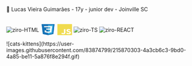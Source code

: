 📕 Lucas Vieira Guimarães - 17y - junior dev - Joinville SC

<div style="display: inline_block"><br>
  <img align="center" alt="ziro-HTML" height="30" width="40" src="https://cdn.jsdelivr.net/gh/devicons/devicon/icons/html5/html5-original.svg">
  <img align="center" alt="ziro-CSS" height="30" width="40" src="https://raw.githubusercontent.com/devicons/devicon/master/icons/css3/css3-original.svg">
  <img align="center" alt="ziro-Js" height="30" width="40" src="https://raw.githubusercontent.com/devicons/devicon/master/icons/javascript/javascript-plain.svg">
  <img align="center" alt="ziro-TS" height="30" width="40" src="https://cdn.jsdelivr.net/gh/devicons/devicon/icons/typescript/typescript-original.svg">
  <img align="center" alt="ziro-REACT" height="30" width="40" src="https://cdn.jsdelivr.net/gh/devicons/devicon/icons/react/react-original.svg">
</div>

<p />
![cats-kittens](https://user-images.githubusercontent.com/83874799/215870303-4a3cb6c3-9bd0-4a85-be11-5a876f8e294f.gif)


